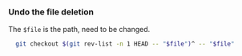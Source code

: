 ### Undo the file deletion

The `$file` is the path, need to be changed.

``` bash 
  git checkout $(git rev-list -n 1 HEAD -- "$file")^ -- "$file"
```
